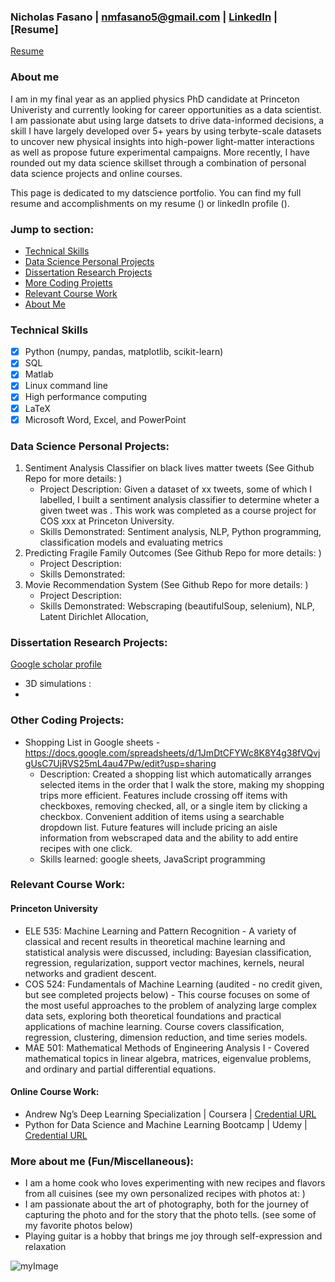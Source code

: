 ### Nicholas Fasano | nmfasano5@gmail.com | [LinkedIn](https://www.linkedin.com/in/nmfasano/) | [Resume]

<a href="https://github.com/nfasano/nfasano/blob/main/Fasano_Resume_Current.pdf" target="_blank">Resume</a>

### About me
I am in my final year as an applied physics PhD candidate at Princeton Univeristy and currently looking for career opportunities as a data scientist. I am passionate abut using large datsets to drive data-informed decisions, a skill I have largely developed over 5+ years by using terbyte-scale datasets to uncover new physical insights into high-power light-matter interactions as well as propose future experimental campaigns. More recently, I have rounded out my data science skillset through a combination of personal data science projects and online courses. 

This page is dedicated to my datscience portfolio. You can find my full resume and accomplishments on my resume () or linkedIn profile ().

### Jump to section: 
* [Technical Skills](#technical-skills)        
* [Data Science Personal Projects](#data-science-personal-projects) 
* [Dissertation Research Projects](#dissertation-research-projects) 
* [More Coding Projetts](#other-coding-projects) 
* [Relevant Course Work](#relevant-course-work) 
* [About Me](#more-about-me-funmiscellaneous) 

### Technical Skills 
- [x] Python (numpy, pandas, matplotlib, scikit-learn)      
- [x] SQL                                                          
- [x] Matlab                                       
- [x] Linux command line  
- [x] High performance computing               
- [x] LaTeX
- [x] Microsoft Word, Excel, and PowerPoint

### Data Science Personal Projects:
1) Sentiment Analysis Classifier on black lives matter tweets (See Github Repo for more details: )
    - Project Description: Given a dataset of xx tweets, some of which I labelled, I built a sentiment analysis classifier to determine wheter a given tweet was . This work was completed as a course project for COS xxx at Princeton University.
    - Skills Demonstrated: Sentiment analysis, NLP, Python programming, classification models and evaluating metrics
2) Predicting Fragile Family Outcomes (See Github Repo for more details: )
    - Project Description:
    - Skills Demonstrated: 
3) Movie Recommendation System (See Github Repo for more details: )
    - Project Description:
    - Skills Demonstrated: Webscraping (beautifulSoup, selenium), NLP, Latent Dirichlet Allocation,  

### Dissertation Research Projects: 
[Google scholar profile](https://scholar.google.com/citations?user=X9sdXuQAAAAJ&hl=en)
- 3D simulations : 
-   

### Other Coding Projects:
- Shopping List in Google sheets - https://docs.google.com/spreadsheets/d/1JmDtCFYWc8K8Y4g38fVQvjgUsC7UjRVS25mL4au47Pw/edit?usp=sharing
    - Description: Created a shopping list which automatically arranges selected items in the order that I walk the store, making my shopping trips more efficient. Features include crossing off items with checkboxes, removing checked, all, or a single item by clicking a checkbox. Convenient addition of items using a searchable dropdown list. Future features will include pricing an aisle information from webscraped data and the ability to add entire recipes with one click.
    - Skills learned: google sheets, JavaScript programming 
                
### Relevant Course Work:
#### Princeton University
- ELE 535: Machine Learning and Pattern Recognition - A variety of classical and recent results in theoretical machine learning and statistical analysis were discussed, including: Bayesian classification, regression, regularization, support vector machines, kernels, neural networks and gradient descent.
- COS 524: Fundamentals of Machine Learning (audited - no credit given, but see completed projects below) - This course focuses on some of the most useful approaches to the problem of analyzing large complex data sets, exploring both theoretical foundations and practical applications of machine learning. Course covers classification, regression, clustering, dimension reduction, and time series models.
- MAE 501: Mathematical Methods of Engineering Analysis I - Covered mathematical topics in linear algebra, matrices, eigenvalue problems, and ordinary and partial differential equations.
#### Online Course Work:
- Andrew Ng’s Deep Learning Specialization | Coursera | [Credential URL](coursera.org/verify/specialization/GA9QPDNUG6RB)
- Python for Data Science and Machine Learning Bootcamp | Udemy | [Credential URL](ude.my/UC-457a4c2d-3129-4238-b3b9-c476db07faad/)
        
### More about me (Fun/Miscellaneous):
- I am a home cook who loves experimenting with new recipes and flavors from all cuisines (see my own personalized recipes with photos at: )
- I am passionate about the art of photography, both for the journey of capturing the photo and for the story that the photo tells. (see some of my favorite photos below) 
- Playing guitar is a hobby that brings me joy through self-expression and relaxation

![myImage](https://media.giphy.com/media/XRB1uf2F9bGOA/giphy.gif)








<!--
**nfasano/nfasano** is a ✨ _special_ ✨ repository because its `README.md` (this file) appears on your GitHub profile.

Here are some ideas to get you started:

- 🔭 I’m currently working on ...
- 🌱 I’m currently learning ...
- 👯 I’m looking to collaborate on ...
- 🤔 I’m looking for help with ...
- 💬 Ask me about ...
- 
- 😄 Pronouns: ...
- ⚡ Fun fact: ...
-->
